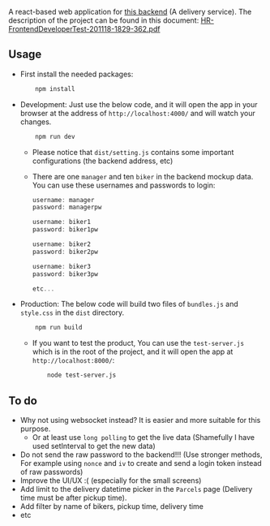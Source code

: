 
A react-based web application for [this backend](https://github.com/Ashkanph/deliveryServiceBackend) (A delivery service). The description of the project can be found in this document: [HR-FrontendDeveloperTest-201118-1829-362.pdf](https://github.com/Ashkanph/deliveryServiceFrontend/files/2902485/HR-FrontendDeveloperTest-201118-1829-362.pdf)

## Usage

* First install the needed packages:

    ```bash
        npm install
    ```

* Development: Just use the below code, and it will open the app in your browser at the address of `http://localhost:4000/` and will watch your changes.

    ```bash
        npm run dev
    ```

    * Please notice that `dist/setting.js` contains some important configurations (the backend address, etc)
    * There are one `manager` and ten `biker` in the backend mockup data. You can use these usernames and passwords to login:

        ```javascript
        username: manager
        password: managerpw

        username: biker1
        password: biker1pw

        username: biker2
        password: biker2pw

        username: biker3
        password: biker3pw

        etc...
        ```

* Production: The below code will build two files of `bundles.js` and `style.css` in the `dist` directory.

    ```bash
        npm run build
    ```

    * If you want to test the product, You can use the `test-server.js` which is in the root of the project, and it will open the app at `http://localhost:8000/`:
        
        ```bash
            node test-server.js
        ```

## To do
  * Why not using websocket instead? It is easier and more suitable for this purpose.
    * Or at least use `long polling` to get the live data (Shamefully I have used setInterval to get the new data)
  * Do not send the raw password to the backend!!! (Use stronger methods, For example using `nonce` and `iv` to create and send a login token instead of raw passwords) 
  * Improve the UI/UX :( (especially for the small screens)
  * Add limit to the delivery datetime picker in the `Parcels` page (Delivery time must be after pickup time).
  * Add filter by name of bikers, pickup time, delivery time
  * etc
